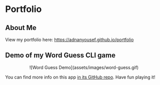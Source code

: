 # Portfolio

## About Me
View my portfolio here: https://adnanyousef.github.io/portfolio

## Demo of my Word Guess CLI game
<p align="center">
![Word Guess Demo](assets/images/word-guess.gif)
</p>

You can find more info on this app [in its GitHub repo](https://github.com/adnanyousef/word-guess-cli). Have fun playing it!